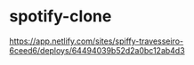 # spotify-clone

https://app.netlify.com/sites/spiffy-travesseiro-6ceed6/deploys/64494039b52d2a0bc12ab4d3
